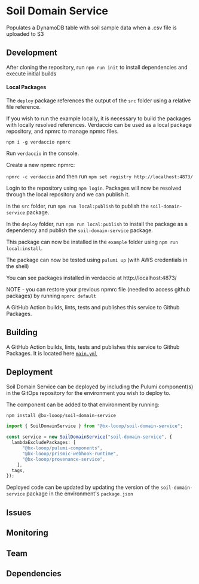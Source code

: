 # Soil Domain Service

Populates a DynamoDB table with soil sample data when a .csv file is uploaded to S3

## Development
After cloning the repository, run `npm run init` to install dependencies and execute initial builds

#### Local Packages

The `deploy` package references the output of the `src` folder using a relative file reference.

If you wish to run the example locally, it is necessary to build the packages with locally resolved references. Verdaccio can be used as a local package repository, and npmrc to manage npmrc files.

`npm i -g verdaccio npmrc`

Run `verdaccio` in the console.

Create a new npmrc npmrc:

`npmrc -c verdaccio` and then run `npm set registry http://localhost:4873/`

Login to the repository using `npm login`. Packages will now be resolved through the local repository and we can publish it.

in the `src` folder, run `npm run local:publish` to publish the `soil-domain-service` package.

In the `deploy` folder, run `npm run local:publish` to install the package as a dependency and publish the `soil-domain-service` package.

This package can now be installed in the `example` folder using `npm run local:install`.

The package can now be tested using `pulumi up` (with AWS credentials in the shell)

You can see packages installed in verdaccio at http://localhost:4873/

NOTE - you can restore your previous npmrc file (needed to access github packages) by running `npmrc default`

A GitHub Action builds, lints, tests and publishes this service to Github Packages.

## Building
A GitHub Action builds, lints, tests and publishes this service to Github Packages. It is located here [`main.yml`](.github/workflows/main.yml)


## Deployment

Soil Domain Service can be deployed by including the Pulumi component(s) in the GitOps repository for the environment you wish to deploy to.

The component can be added to that environment by running: 
```sh 
npm install @bx-looop/soil-domain-service
```


```typescript
import { SoilDomainService } from "@bx-looop/soil-domain-service";

const service = new SoilDomainService("soil-domain-service", {
  lambdaExcludePackages: [
      "@bx-looop/pulumi-components",
      "@bx-looop/prismic-webhook-runtime",
      "@bx-looop/provenance-service",
    ],
  tags,
});
```

Deployed code can be updated by updating the version of the `soil-domain-service` package in the environment's `package.json`
## Issues

## Monitoring

## Team

## Dependencies
